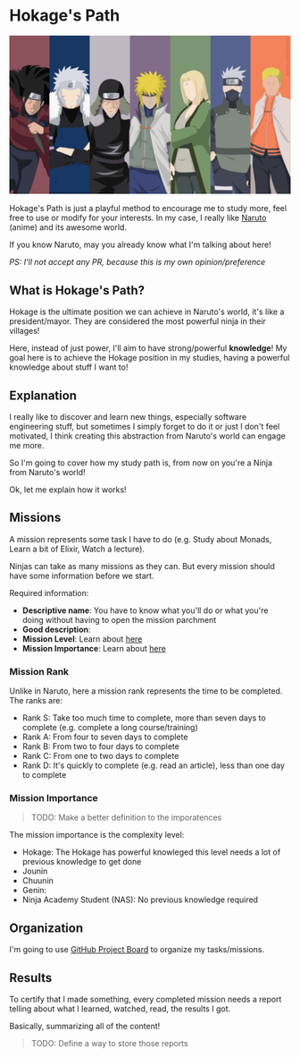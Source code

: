 # Hokage's Path

![Image with all hokages](images/hokages.png)

Hokage's Path is just a playful method to encourage me to study more, feel free to use or modify for your interests.
In my case, I really like [Naruto](https://pt.wikipedia.org/wiki/Naruto) (anime) and its awesome world.

If you know Naruto, may you already know what I'm talking about here!

_PS: I'll not accept any PR, because this is my own opinion/preference_

## What is Hokage's Path?

Hokage is the ultimate position we can achieve in Naruto's world, it's like a president/mayor. They are considered the most powerful ninja in their villages!

Here, instead of just power, I'll aim to have strong/powerful __knowledge__!
My goal here is to achieve the Hokage position in my studies, having a powerful knowledge about stuff I want to!

## Explanation

I really like to discover and learn new things, especially software engineering stuff,
but sometimes I simply forget to do it or just I don't feel motivated,
I think creating this abstraction from Naruto's world can engage me more.

So I'm going to cover how my study path is, from now on you're a Ninja from Naruto's world!

Ok, let me explain how it works!

## Missions

A mission represents some task I have to do (e.g. Study about Monads, Learn a bit of Elixir, Watch a lecture).

Ninjas can take as many missions as they can. But every mission should have some information before we start.

Required information:
* __Descriptive name__: You have to know what you'll do or what you're doing without having to open the mission parchment
* __Good description__:
* __Mission Level__: Learn about [here](#mission-rank)
* __Mission Importance__: Learn about [here](#mission-importance)

### Mission Rank

Unlike in Naruto, here a mission rank represents the time to be completed. The ranks are:

* Rank S: Take too much time to complete, more than seven days to complete (e.g. complete a long course/training)
* Rank A: From four to seven days to complete
* Rank B: From two to four days to complete
* Rank C: From one to two days to complete
* Rank D: It's quickly to complete (e.g. read an article), less than one day to complete

### Mission Importance

> TODO: Make a better definition to the imporatences

The mission importance is the complexity level:

* Hokage: The Hokage has powerful knowleged this level needs a lot of previous knowledge to get done
* Jounin
* Chuunin
* Genin: 
* Ninja Academy Student (NAS): No previous knowledge required

## Organization

I'm going to use [GitHub Project Board](https://docs.github.com/en/github/managing-your-work-on-github/about-project-boards) to organize my tasks/missions.

## Results

To certify that I made something, every completed mission needs a report
telling about what I learned, watched, read, the results I got.

Basically, summarizing all of the content!

> TODO: Define a way to store those reports
